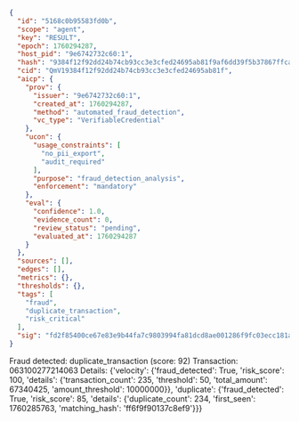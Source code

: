 ```json
{
  "id": "5168c0b95583fd0b",
  "scope": "agent",
  "key": "RESULT",
  "epoch": 1760294287,
  "host_pid": "9e6742732c60:1",
  "hash": "9384f12f92dd24b74cb93cc3e3cfed24695ab81f9af6dd39f5b37867ffca5842",
  "cid": "QmV19384f12f92dd24b74cb93cc3e3cfed24695ab81f",
  "aicp": {
    "prov": {
      "issuer": "9e6742732c60:1",
      "created_at": 1760294287,
      "method": "automated_fraud_detection",
      "vc_type": "VerifiableCredential"
    },
    "ucon": {
      "usage_constraints": [
        "no_pii_export",
        "audit_required"
      ],
      "purpose": "fraud_detection_analysis",
      "enforcement": "mandatory"
    },
    "eval": {
      "confidence": 1.0,
      "evidence_count": 0,
      "review_status": "pending",
      "evaluated_at": 1760294287
    }
  },
  "sources": [],
  "edges": [],
  "metrics": {},
  "thresholds": {},
  "tags": [
    "fraud",
    "duplicate_transaction",
    "risk_critical"
  ],
  "sig": "fd2f85400ce67e83e9b44fa7c9803994fa81dcd8ae001286f9fc03ecc181a147"
}
```

Fraud detected: duplicate_transaction (score: 92)
Transaction: 063100277214063
Details: {'velocity': {'fraud_detected': True, 'risk_score': 100, 'details': {'transaction_count': 235, 'threshold': 50, 'total_amount': 67340425, 'amount_threshold': 10000000}}, 'duplicate': {'fraud_detected': True, 'risk_score': 85, 'details': {'duplicate_count': 234, 'first_seen': 1760285763, 'matching_hash': 'ff6f9f90137c8ef9'}}}
